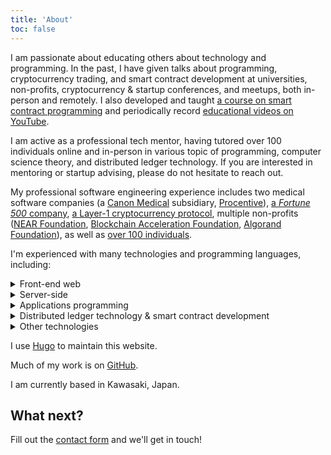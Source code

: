 ```yaml
---
title: 'About'
toc: false
---
```


I am passionate about educating others about technology and programming. In the past, I have given talks about programming, cryptocurrency trading, and smart contract development at universities, non-profits, cryptocurrency & startup conferences, and meetups, both in-person and remotely. I also developed and taught [a course on smart contract programming](https://web3.courses/) and periodically record [educational videos on YouTube](https://youtube.com/c/GeekLaunch).

I am active as a professional tech mentor, having tutored over 100 individuals online and in-person in various topic of programming, computer science theory, and distributed ledger technology. If you are interested in mentoring or startup advising, please do not hesitate to reach out.

My professional software engineering experience includes two medical software companies (a [Canon Medical](https://us.medical.canon/) subsidiary, [Procentive](https://procentive.com/)), [a _Fortune 500_ company](https://corporate.target.com/), [a Layer-1 cryptocurrency protocol](https://near.org), multiple non-profits ([NEAR Foundation](https://near.foundation), [Blockchain Acceleration Foundation](https://blockchainacceleration.org), [Algorand Foundation](https://www.algorand.foundation/)), as well as [over 100 individuals](https://www.codementor.io/@encody).

I'm experienced with many technologies and programming languages, including:

<details>
  <summary>Front-end web</summary>
  <ul>
    <li>HTML/CSS/JavaScript</li>
    <li>TypeScript</li>
    <li>Angular</li>
    <li>React</li>
    <li>Vue</li>
    <li>Sass/SCSS</li>
  </ul>
</details>
<details>
  <summary>Server-side</summary>
  <ul>
    <li>Node.js</li>
    <li>Microsoft SQL</li>
    <li>MySQL</li>
    <li>PostgreSQL</li>
  </ul>
</details>
<details>
  <summary>Applications programming</summary>
  <ul>
    <li>Rust</li>
    <li>WebAssembly</li>
    <li>AssemblyScript</lI>
    <li>C#</li>
    <li>Java</li>
    <li>Python 3</li>
    <li>C</li>
    <li>Ocaml</li>
  </ul>
</details>
<details>
  <summary>Distributed ledger technology &amp; smart contract development</summary>
  <ul>
    <li><a href="https://ethereum.org/">Ethereum</a> blockchain</li>
    <li>Solidity</li>
    <li><a href="https://near.org/">NEAR</a> blockchain</li>
    <li><a href="https://algorand.org/">Algorand</a> blockchain</li>
    <li>TEAL/PyTEAL</li>
  </ul>
</details>
<details>
  <summary>Other technologies</summary>
  <ul>
    <li>Linux</li>
    <li>Hugo</li>
    <li>Git</li>
    <li>GitHub</li>
    <li>JIRA</li>
  </ul>
</details>

I use [Hugo](https://gohugo.io/) to maintain this website.

Much of my work is on [GitHub](https://github.com/encody).

I am currently based in Kawasaki, Japan.

## What next?

Fill out the [contact form](https://weareindy.com/app/shared/forms/634577ccb25f8365f4aa7f42/zw1Icw3aBtCI90eLSzQVkpZiigUEBLHeaNKmJobnx4kTaPYMixQM3gDZMCFDsSHC/) and we'll get in touch!
